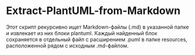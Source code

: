 # Extract-PlantUML-from-Markdown
Этот скрипт рекурсивно ищет Markdown-файлы (.md) в указанной папке и извлекает из них блоки plantuml. Каждый найденный блок сохраняется в отдельный файл с расширением .puml в папке resources, расположенной рядом с исходным .md-файлом.
